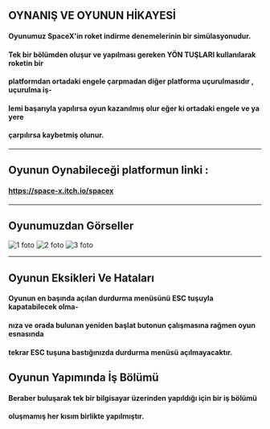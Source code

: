 ## OYNANIŞ VE OYUNUN HİKAYESİ
#### Oyunumuz SpaceX'in roket indirme denemelerinin bir simülasyonudur.
#### Tek bir bölümden oluşur ve yapılması gereken YÖN TUŞLARI kullanılarak roketin bir 
#### platformdan ortadaki engele çarpmadan diğer platforma uçurulmasıdır , uçurulma iş-
#### lemi başarıyla yapılırsa oyun kazanılmış olur eğer ki ortadaki engele ve ya yere 
#### çarpılırsa kaybetmiş olunur.
***
## Oyunun Oynabileceği platformun linki :
#### https://space-x.itch.io/spacex
***
## Oyunumuzdan Görseller 
![1 foto](https://user-images.githubusercontent.com/76706592/204622046-73734bd6-967d-4291-983e-65b49fc8fede.PNG)
![2 foto](https://user-images.githubusercontent.com/76706592/204622076-1232a900-284b-4378-94cd-67fcdefbcbfe.PNG)
![3 foto](https://user-images.githubusercontent.com/76706592/204622087-aaeb9599-0fb0-4d73-a23c-cacd70de263b.PNG)
***
## Oyunun Eksikleri Ve Hataları
#### Oyunun en başında açılan durdurma menüsünü ESC tuşuyla kapatabilecek olma-
#### nıza ve orada bulunan yeniden başlat butonun çalışmasına rağmen oyun esnasında
#### tekrar ESC tuşuna bastığınızda durdurma menüsü açılmayacaktır.

## Oyunun Yapımında İş Bölümü
#### Beraber buluşarak tek bir bilgisayar üzerinden yapıldığı için bir iş bölümü
#### oluşmamış her kısım birlikte yapılmıştır.
